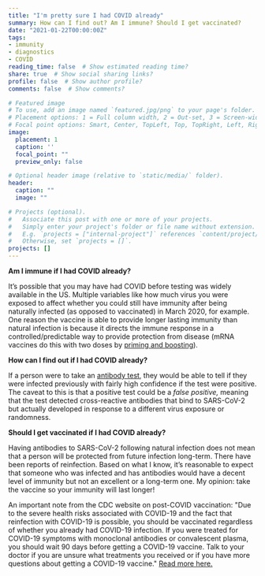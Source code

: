 ```yaml
---
title: "I'm pretty sure I had COVID already"
summary: How can I find out? Am I immune? Should I get vaccinated?
date: "2021-01-22T00:00:00Z"
tags:
- immunity
- diagnostics
- COVID
reading_time: false  # Show estimated reading time?
share: true  # Show social sharing links?
profile: false  # Show author profile?
comments: false  # Show comments?

# Featured image
# To use, add an image named `featured.jpg/png` to your page's folder.
# Placement options: 1 = Full column width, 2 = Out-set, 3 = Screen-width
# Focal point options: Smart, Center, TopLeft, Top, TopRight, Left, Right, BottomLeft, Bottom, BottomRight
image:
  placement: 1
  caption: ''
  focal_point: ""
  preview_only: false

# Optional header image (relative to `static/media/` folder).
header:
  caption: ""
  image: ""

# Projects (optional).
#   Associate this post with one or more of your projects.
#   Simply enter your project's folder or file name without extension.
#   E.g. `projects = ["internal-project"]` references `content/project/deep-learning/index.md`.
#   Otherwise, set `projects = []`.
projects: []
---
```

**Am I immune if I had COVID already?**

It’s possible that you may have had COVID before testing was widely available in the US. Multiple variables like how much virus you were exposed to affect whether you could still have immunity after being naturally infected (as opposed to vaccinated) in March 2020, for example. One reason the vaccine is able to provide longer lasting immunity than natural infection is because it directs the immune response in a controlled/predictable way to provide protection from disease (mRNA vaccines do this with two doses by [priming and boosting](https://dradrian.netlify.app/post/adaptive_immunity/)). 

**How can I find out if I had COVID already?**

If a person were to take an [antibody test,](https://dradrian.netlify.app/post/testing/) they would be able to tell if they were infected previously with fairly high confidence if the test were positive. The caveat to this is that a positive test could be a *false positive,* meaning that the test detected cross-reactive antibodies that bind to SARS-CoV-2 but actually developed in response to a different virus exposure or randomness.

**Should I get vaccinated if I had COVID already?**

Having antibodies to SARS-CoV-2 following natural infection does not mean that a person will be protected from future infection long-term. There have been reports of reinfection. Based on what I know, it’s reasonable to expect that someone who was infected and has antibodies would have a decent level of immunity but not an excellent or a long-term one. My opinion: take the vaccine so your immunity will last longer!

An important note from the CDC website on post-COVID vaccination: "Due to the severe health risks associated with COVID-19 and the fact that reinfection with COVID-19 is possible, you should be vaccinated regardless of whether you already had COVID-19 infection. If you were treated for COVID-19 symptoms with monoclonal antibodies or convalescent plasma, you should wait 90 days before getting a COVID-19 vaccine. Talk to your doctor if you are unsure what treatments you received or if you have more questions about getting a COVID-19 vaccine." [Read more here.](https://www.cdc.gov/coronavirus/2019-ncov/vaccines/faq.html)